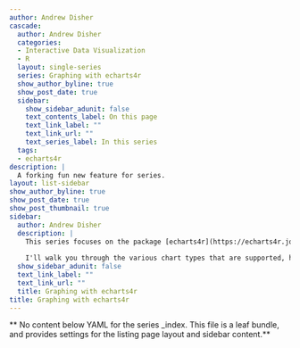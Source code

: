 ```yaml
---
author: Andrew Disher
cascade:
  author: Andrew Disher
  categories:
  - Interactive Data Visualization
  - R
  layout: single-series
  series: Graphing with echarts4r
  show_author_byline: true
  show_post_date: true
  sidebar:
    show_sidebar_adunit: false
    text_contents_label: On this page
    text_link_label: ""
    text_link_url: ""
    text_series_label: In this series
  tags:
  - echarts4r
description: |
  A forking fun new feature for series.
layout: list-sidebar
show_author_byline: true
show_post_date: true
show_post_thumbnail: true
sidebar:
  author: Andrew Disher
  description: |
    This series focuses on the package [echarts4r](https://echarts4r.john-coene.com/index.html), an interactive data visualization library in       R. echarts4r is an R wrapper for [Apache ECharts](https://echarts.apache.org/en/index.html), a JavaScript library.  echarts4r is developed      by [John Coene](https://john-coene.com/).
    
    I'll walk you through the various chart types that are supported, how to create and customize them (beyond what is     provided in echarts4r documentation), and even how to implement them in [Shiny](https://shiny.posit.co/) apps.
  show_sidebar_adunit: false
  text_link_label: ""
  text_link_url: ""
  title: Graphing with echarts4r
title: Graphing with echarts4r
---
```


** No content below YAML for the series _index. This file is a leaf bundle, and provides settings for the listing page layout and sidebar content.**
